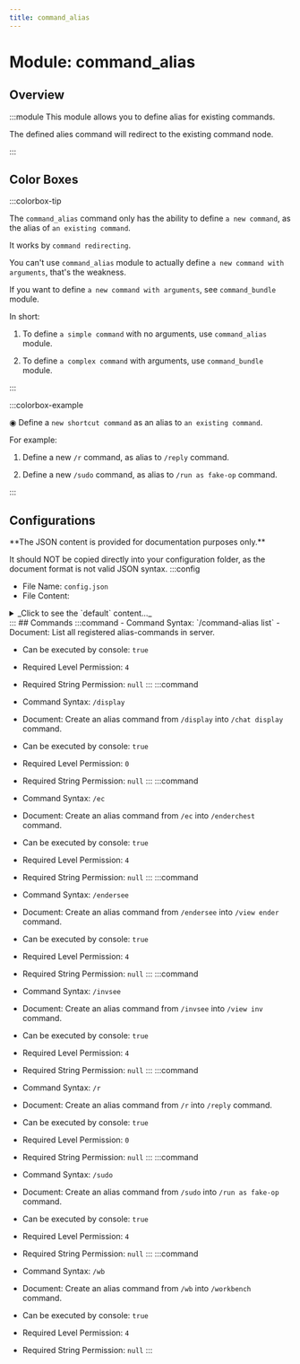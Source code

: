 ```yaml
---
title: command_alias
---
```



# Module: command_alias

## Overview
:::module
  This module allows you to define alias for existing commands.
  
  The defined alies command will redirect to the existing command node.


:::
## Color Boxes

:::colorbox-tip

  The `command_alias` command only has the ability to define `a new command`, as the alias of `an existing command`.
  
  It works by `command redirecting`.
  
  You can't use `command_alias` module to actually define `a new command with arguments`, that's the weakness.
  
  If you want to define `a new command with arguments`, see `command_bundle` module.
  
  
  
  In short:
  
  1. To define `a simple command` with no arguments, use `command_alias` module.
  
  2. To define `a complex command` with arguments, use `command_bundle` module.


:::

:::colorbox-example

  ◉ Define a `new shortcut command` as an alias to `an existing command`.
  
  For example:
  
  1. Define a new `/r` command, as alias to `/reply` command.
  
  2. Define a new `/sudo` command, as alias to `/run as fake-op` command.


:::

## Configurations
<Admonition type="warning" icon="" title="">
**The JSON content is provided for documentation purposes only.**

It should NOT be copied directly into your configuration folder, as the document format is not valid JSON syntax.
</Admonition>
:::config
- File Name: `config.json`
- File Content: 
<details>

<summary>_Click to see the `default` content..._</summary>

```json showLineNumbers title="config/fuji/modules/command_alias/config.json"
{
  /* Defined `alias` for `existing commands`. */
  "alias_commands": [
    {
      "enable": true,
      "document": "Create an alias command from `/r` into `/reply` command.",
      "requirement": {
        "level": 0,
        "string": null
      },
      "from": [
        "r"
      ],
      "to": [
        "reply"
      ]
    },
    {
      "enable": true,
      "document": "Create an alias command from `/display` into `/chat display` command.",
      "requirement": {
        "level": 0,
        "string": null
      },
      "from": [
        "display"
      ],
      "to": [
        "chat",
        "display"
      ]
    },
    {
      "enable": true,
      "document": "Create an alias command from `/sudo` into `/run as fake-op` command.",
      "requirement": {
        "level": 4,
        "string": null
      },
      "from": [
        "sudo"
      ],
      "to": [
        "run",
        "as",
        "fake-op"
      ]
    },
    {
      "enable": true,
      "document": "Create an alias command from `/wb` into `/workbench` command.",
      "requirement": {
        "level": 4,
        "string": null
      },
      "from": [
        "wb"
      ],
      "to": [
        "workbench"
      ]
    },
    {
      "enable": true,
      "document": "Create an alias command from `/ec` into `/enderchest` command.",
      "requirement": {
        "level": 4,
        "string": null
      },
      "from": [
        "ec"
      ],
      "to": [
        "enderchest"
      ]
    },
    {
      "enable": true,
      "document": "Create an alias command from `/invsee` into `/view inv` command.",
      "requirement": {
        "level": 4,
        "string": null
      },
      "from": [
        "invsee"
      ],
      "to": [
        "view",
        "inv"
      ]
    },
    {
      "enable": true,
      "document": "Create an alias command from `/endersee` into `/view ender` command.",
      "requirement": {
        "level": 4,
        "string": null
      },
      "from": [
        "endersee"
      ],
      "to": [
        "view",
        "ender"
      ]
    }
  ]
}
```
</details>
:::
## Commands
:::command
- Command Syntax: `/command-alias list`
- Document:   List all registered alias-commands in server.


- Can be executed by console: `true`
- Required Level Permission: `4`
- Required String Permission: `null`
:::
:::command
- Command Syntax: `/display`
- Document:   Create an alias command from `/display` into `/chat display` command.


- Can be executed by console: `true`
- Required Level Permission: `0`
- Required String Permission: `null`
:::
:::command
- Command Syntax: `/ec`
- Document:   Create an alias command from `/ec` into `/enderchest` command.


- Can be executed by console: `true`
- Required Level Permission: `4`
- Required String Permission: `null`
:::
:::command
- Command Syntax: `/endersee`
- Document:   Create an alias command from `/endersee` into `/view ender` command.


- Can be executed by console: `true`
- Required Level Permission: `4`
- Required String Permission: `null`
:::
:::command
- Command Syntax: `/invsee`
- Document:   Create an alias command from `/invsee` into `/view inv` command.


- Can be executed by console: `true`
- Required Level Permission: `4`
- Required String Permission: `null`
:::
:::command
- Command Syntax: `/r`
- Document:   Create an alias command from `/r` into `/reply` command.


- Can be executed by console: `true`
- Required Level Permission: `0`
- Required String Permission: `null`
:::
:::command
- Command Syntax: `/sudo`
- Document:   Create an alias command from `/sudo` into `/run as fake-op` command.


- Can be executed by console: `true`
- Required Level Permission: `4`
- Required String Permission: `null`
:::
:::command
- Command Syntax: `/wb`
- Document:   Create an alias command from `/wb` into `/workbench` command.


- Can be executed by console: `true`
- Required Level Permission: `4`
- Required String Permission: `null`
:::
